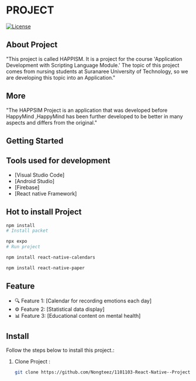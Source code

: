 # PROJECT 

[![License](https://img.shields.io/badge/license-HAPPISM-brightgreen.svg)](LICENSE)


## About Project


"This project is called HAPPISM. It is a project for the course 'Application Development with Scripting Language Module.' The topic of this project comes from nursing students at Suranaree University of Technology, so we are developing this topic into an Application."

## More
"The HAPPSIM Project is an application that was developed before HappyMind ,HappyMind has been further developed to be better in many aspects and differs from the original."

## Getting Started



## Tools used for development

- [Visual Studio Code]
- [Android Studio]
- [Firebase]
- [React native Framework]

## Hot to install Project

```bash
npm install 
# Install packet 

npx expo
# Run project

npm install react-native-calendars

npm install react-native-paper

```







## Feature

- 🔍 Feature 1: [Calendar for recording emotions each day]
- ⚙️ Feature 2: [Statistical data display]
- 📊 Feature 3: [Educational content on mental health]

## Install

Follow the steps below to install this project.:

1. Clone Project :
   ```bash
   git clone https://github.com/Nongteez/1101103-React-Native--Project-HPS-APP.git
